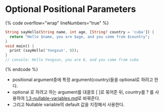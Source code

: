 # Optional Positional Parameters

{% code overflow="wrap" lineNumbers="true" %}
```dart
String sayHello(String name, int age, [String? country = 'cuba']) {
  return "Hello $name, you are $age, and you come from $country";
}
void main() {
  print (sayHello('Yongsun', 8));
}
// console: Hello Yongsun, you are 8, and you come from cuba
```
{% endcode %}

* positional argument중에 특정 argument(country)들을 optional로 하려고 한다.
* optional 로 하려고 하는 argument를 대괄호 \[ ]로 묶어준 뒤, country를 ? 를 사용하여 [1.3-nullable-variables.md](../1-variables/1.3-nullable-variables.md "mention")로 바꿔준다.&#x20;
* 그리고 Nullable variable의 default 값을 지정해서 사용한다.
